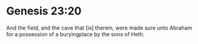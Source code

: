 # Genesis 23:20

And the field, and the cave that [is] therein, were made sure unto Abraham for a possession of a buryingplace by the sons of Heth.